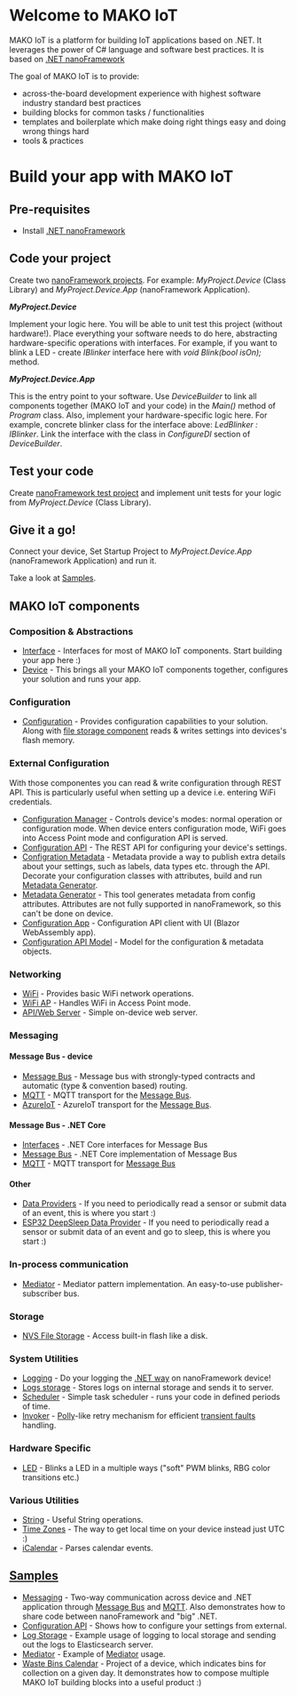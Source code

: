 # Welcome to MAKO IoT
MAKO IoT is a platform for building IoT applications based on .NET. It leverages the power of C# language and software best practices. It is based on [.NET nanoFramework](https://www.nanoframework.net/)

The goal of MAKO IoT is to provide:
* across-the-board development experience with highest software industry standard best practices
* building blocks for common tasks / functionalities
* templates and boilerplate which make doing right things easy and doing wrong things hard
* tools & practices

# Build your app with MAKO IoT

## Pre-requisites
- Install [.NET nanoFramework](https://docs.nanoframework.net/content/getting-started-guides/index.html)

## Code your project
Create two [nanoFramework projects](https://docs.nanoframework.net/content/getting-started-guides/index.html). For example: _MyProject.Device_ (Class Library) and _MyProject.Device.App_ (nanoFramework Application).

**_MyProject.Device_**

Implement your logic here. You will be able to unit test this project (without hardware!). Place everything your software needs to do here, abstracting hardware-specific operations with interfaces. For example, if you want to blink a LED - create _IBlinker_ interface here with _void Blink(bool isOn);_ method.

**_MyProject.Device.App_**

This is the entry point to your software. Use _DeviceBuilder_ to link all components together (MAKO IoT and your code) in the _Main()_ method of _Program_ class. Also, implement your hardware-specific logic here. For example, concrete blinker class for the interface above: _LedBlinker : IBlinker_. Link the interface with the class in _ConfigureDI_ section of _DeviceBuilder_.

## Test your code
Create [nanoFramework test project](https://docs.nanoframework.net/content/unit-test/index.html) and implement unit tests for your logic from _MyProject.Device_ (Class Library).

## Give it a go!
Connect your device, Set Startup Project to _MyProject.Device.App_ (nanoFramework Application) and run it. 



Take a look at [Samples](https://github.com/CShark-Hub/Mako-IoT.Samples).

## MAKO IoT components

### Composition & Abstractions
- [Interface](https://github.com/CShark-Hub/Mako-IoT.Device.Services.Interface) - Interfaces for most of MAKO IoT components. Start building your app here :)
- [Device](https://github.com/CShark-Hub/Mako-IoT.Device) - This brings all your MAKO IoT components together, configures your solution and runs your app.

### Configuration
- [Configuration](https://github.com/CShark-Hub/Mako-IoT.Device.Services.Configuration) - Provides configuration capabilities to your solution. Along with [file storage component](https://github.com/CShark-Hub/Mako-IoT.Device.Services.FileStorage) reads & writes settings into devices's flash memory.

### External Configuration
With those componentes you can read & write configuration through REST API. This is particularly useful when setting up a device i.e. entering WiFi credentials.
- [Configuration Manager](https://github.com/CShark-Hub/Mako-IoT.Device.Services.ConfigurationManager) - Controls device's modes: normal operation or configuration mode. When device enters configuration mode, WiFi goes into Access Point mode and configuration API is served.
- [Configuration API](https://github.com/CShark-Hub/Mako-IoT.Device.Services.ConfigurationApi) - The REST API for configuring your device's settings.
- [Configration Metadata](https://github.com/CShark-Hub/Mako-IoT.Device.Services.Configuration.Metadata) - Metadata provide a way to publish extra details about your settings, such as labels, data types etc. through the API. Decorate your configuration classes with attributes, build and run [Metadata Generator](https://github.com/CShark-Hub/Mako-IoT.Core.Configuration.MetadataGenerator).
- [Metadata Generator](https://github.com/CShark-Hub/Mako-IoT.Core.Configuration.MetadataGenerator) - This tool generates metadata from config attributes. Attributes are not fully supported in nanoFramework, so this can't be done on device.
- [Configuration App](https://github.com/CShark-Hub/Mako-IoT.Core.Configuration.App.Client) - Configuration API client with UI (Blazor WebAssembly app).
- [Configuration API Model](https://github.com/CShark-Hub/Mako-IoT.ConfigurationApi.Model) - Model for the configuration & metadata objects.

### Networking
- [WiFi](https://github.com/CShark-Hub/Mako-IoT.Device.Services.WiFi) - Provides basic WiFi network operations.
- [WiFi AP](https://github.com/CShark-Hub/Mako-IoT.Device.Services.WiFi.AP) - Handles WiFi in Access Point mode.
- [API/Web Server](https://github.com/CShark-Hub/Mako-IoT.Device.Services.Server) - Simple on-device web server.

### Messaging
#### Message Bus - device
- [Message Bus](https://github.com/CShark-Hub/Mako-IoT.Device.Services.Messaging) - Message bus with strongly-typed contracts and automatic (type & convention based) routing.
- [MQTT](https://github.com/CShark-Hub/Mako-IoT.Device.Services.Mqtt) - MQTT transport for the [Message Bus](https://github.com/CShark-Hub/Mako-IoT.Device.Services.Messaging).
- [AzureIoT](https://github.com/CShark-Hub/Mako-IoT.Device.Services.AzureIotHub) - AzureIoT transport for the [Message Bus](https://github.com/CShark-Hub/Mako-IoT.Device.Services.AzureIotHub).
#### Message Bus - .NET Core
- [Interfaces](https://github.com/CShark-Hub/Mako-IoT.Core.Services.Interface) - .NET Core interfaces for Message Bus
- [Message Bus](https://github.com/CShark-Hub/Mako-IoT.Core.Services.Messaging) - .NET Core implementation of Message Bus
- [MQTT](https://github.com/CShark-Hub/Mako-IoT.Core.Services.Mqtt) - MQTT transport for [Message Bus](https://github.com/CShark-Hub/Mako-IoT.Core.Services.Messaging)
#### Other
- [Data Providers](https://github.com/CShark-Hub/Mako-IoT.Device.Services.DataProviders) - If you need to periodically read a sensor or submit data of an event, this is where you start :)
- [ESP32 DeepSleep Data Provider](https://github.com/CShark-Hub/Mako-IoT.Device.Services.ESP32.DeepSleepDataProviders) - If you need to periodically read a sensor or submit data of an event and go to sleep, this is where you start :)
  
### In-process communication
- [Mediator](https://github.com/CShark-Hub/Mako-IoT.Device.Services.Mediator) - Mediator pattern implementation. An easy-to-use publisher-subscriber bus.

### Storage
- [NVS File Storage](https://github.com/CShark-Hub/Mako-IoT.Device.Services.FileStorage) - Access built-in flash like a disk.

### System Utilities
- [Logging](https://github.com/CShark-Hub/Mako-IoT.Device.Services.Logging) - Do your logging the [.NET way](https://learn.microsoft.com/en-us/dotnet/api/microsoft.extensions.logging.ilogger?view=dotnet-plat-ext-7.0) on nanoFramework device!
- [Logs storage](https://github.com/CShark-Hub/Mako-IoT.Device.Services.Logging.Storage) - Stores logs on internal storage and sends it to server.
- [Scheduler](https://github.com/CShark-Hub/Mako-IoT.Device.Services.Scheduler) - Simple task scheduler - runs your code in defined periods of time.
- [Invoker](https://github.com/CShark-Hub/Mako-IoT.Device.Utilities.Invoker) - [Polly](https://github.com/App-vNext/Polly)-like retry mechanism for efficient [transient faults](https://learn.microsoft.com/en-us/azure/architecture/best-practices/transient-faults) handling.

### Hardware Specific
- [LED](https://github.com/CShark-Hub/Mako-IoT.Device.Displays.Led) - Blinks a LED in a multiple ways ("soft" PWM blinks, RBG color transitions etc.)

### Various Utilities
- [String](https://github.com/CShark-Hub/Mako-IoT.String) - Useful String operations.
- [Time Zones](https://github.com/CShark-Hub/Mako-IoT.TimeZones) - The way to get local time on your device instead just UTC :)
- [iCalendar](https://github.com/CShark-Hub/Mako-IoT.ICalParser) - Parses calendar events.

## [Samples](https://github.com/CShark-Hub/Mako-IoT.Samples)
- [Messaging](https://github.com/CShark-Hub/Mako-IoT.Device.Samples/tree/main/Messaging) - Two-way communication across device and .NET application through [Message Bus](https://github.com/CShark-Hub/Mako-IoT.Device.Services.Messaging) and [MQTT](https://github.com/CShark-Hub/Mako-IoT.Device.Services.Mqtt). Also demonstrates how to share code between nanoFramework and "big" .NET.
- [Configuration API](https://github.com/CShark-Hub/Mako-IoT.Samples/tree/main/ConfigurationAPI) - Shows how to configure your settings from external.
- [Log Storage](https://github.com/CShark-Hub/Mako-IoT.Samples/tree/main/LogStorage) - Example usage of logging to local storage and sending out the logs to Elasticsearch server.
- [Mediator](https://github.com/CShark-Hub/Mako-IoT.Samples/tree/main/Mediator) - Example of [Mediator](https://github.com/CShark-Hub/Mako-IoT.Device.Services.Mediator) usage.
- [Waste Bins Calendar](https://github.com/CShark-Hub/Mako-IoT.Samples/tree/main/WasteBinsCalendar) - Project of a device, which indicates bins for collection on a given day. It demonstrates how to compose multiple MAKO IoT building blocks into a useful product :)

